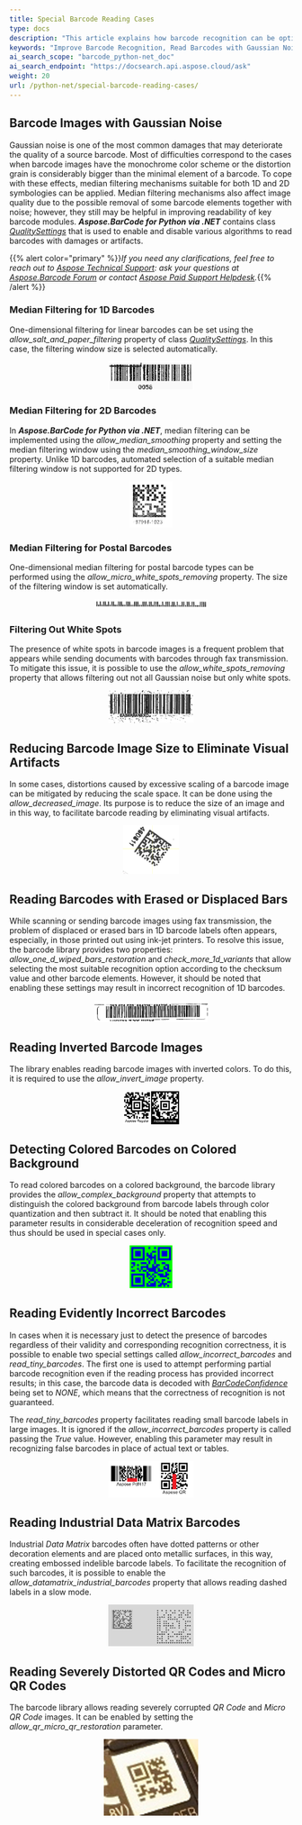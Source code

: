 ```yaml
---
title: Special Barcode Reading Cases
type: docs
description: "This article explains how barcode recognition can be optimized in terms of accuracy and speed in case of various distortions"
keywords: "Improve Barcode Recognition, Read Barcodes with Gaussian Noise, Read Inverted Barcodes, Read Colored Barcode, Read Distorted QR Code, Read Corrupted Barcodes, Read Industrual Data Matrix, Aspose.BarCode, Read Barcodes in Python"
ai_search_scope: "barcode_python-net_doc"
ai_search_endpoint: "https://docsearch.api.aspose.cloud/ask"
weight: 20
url: /python-net/special-barcode-reading-cases/
---
```


## **Barcode Images with Gaussian Noise**
Gaussian noise is one of the most common damages that may deteriorate the quality of a source barcode. Most of difficulties correspond to the cases when barcode images have the monochrome color scheme or the distortion grain is considerably bigger than the minimal element of a barcode. To cope with these effects, median filtering mechanisms suitable for both 1D and 2D symbologies can be applied. Median filtering mechanisms also affect image quality due to the possible removal of some barcode elements together with noise; however, they still may be helpful in improving readability of key barcode modules. ***Aspose.BarCode for Python via .NET*** contains class [*QualitySettings*](/barcode/python-net/api-reference/aspose.barcode.barcoderecognition/qualitysettings/) that is used to enable and disable various algorithms to read barcodes with damages or artifacts. 

{{% alert color="primary" %}}*If you need any clarifications, feel free to reach out to [Aspose Technical Support](/barcode/python-net/technical-support/): ask your questions at [Aspose.Barcode Forum](https://forum.aspose.com/c/barcode/13) or contact [Aspose Paid Support Helpdesk](https://helpdesk.aspose.com/).*{{% /alert %}}

### **Median Filtering for 1D Barcodes**
One-dimensional filtering for linear barcodes can be set using the *allow_salt_and_paper_filtering* property of class [*QualitySettings*](/barcode/python-net/api-reference/aspose.barcode.barcoderecognition/qualitysettings/). In this case, the filtering window size is selected automatically.  

<p align="center"><img src="saltandpaper.png" width="30%" height="30%"></p>

### **Median Filtering for 2D Barcodes**
In ***Aspose.BarCode for Python via .NET***, median filtering can be implemented using the *allow_median_smoothing* property and setting the median filtering window using the *median_smoothing_window_size* property. Unlike 1D barcodes, automated selection of a suitable median filtering window is not supported for 2D types.  

<p align="center"><img src="datamatrix_noised.png" width="15%" height="15%"></p>

### **Median Filtering for Postal Barcodes**
One-dimensional median filtering for postal barcode types can be performed using the *allow_micro_white_spots_removing* property. The size of the filtering window is set automatically.  

<p align="center"><img src="planet_noised.png" width="40%" height="40%"></p>

### **Filtering Out White Spots**
The presence of white spots in barcode images is a frequent problem that appears while sending documents with barcodes through fax transmission. To mitigate this issue, it is possible to use the *allow_white_spots_removing* property that allows filtering out not all Gaussian noise but only white spots.  
  
<p align="center"><img src="code128_whitespots.png" width="30%" height="30%"></p>


## **Reducing Barcode Image Size to Eliminate Visual Artifacts**
In some cases, distortions caused by excessive scaling of a barcode image can be mitigated by reducing the scale space. It can be done using the *allow_decreased_image*. Its purpose is to reduce the size of an image and in this way, to facilitate barcode reading by eliminating visual artifacts.   
  
<p align="center"><img src="datamatrix_waved.png" width="20%" height="20%"></p>

## **Reading Barcodes with Erased or Displaced Bars**
While scanning or sending barcode images using fax transmission, the problem of displaced or erased bars in 1D barcode labels often appears, especially, in those printed out using ink-jet printers. To resolve this issue, the barcode library provides two properties: *allow_one_d_wiped_bars_restoration* and *check_more_1d_variants* that allow selecting the most suitable recognition option according to the checksum value and other barcode elements. However, it should be noted that enabling these settings may result in incorrect recognition of 1D barcodes.  
  
<p align="center"><img src="code128_wipedbars.png" width="40%" height="40%"></p>

## **Reading Inverted Barcode Images**
The library enables reading barcode images with inverted colors. To do this, it is required to use the *allow_invert_image* property. 

<p align="center"><img src="aztec_regular_inverse.png" width="20%" height="20%"></p>


## **Detecting Colored Barcodes on Colored Background**
To read colored barcodes on a colored background, the barcode library provides the *allow_complex_background* property that attempts to distinguish the colored background from barcode labels through color quantization and then subtract it. It should be noted that enabling this parameter results in considerable deceleration of recognition speed and thus should be used in special cases only. 
  
<p align="center"><img src="qr_color.png" width="15%" height="15%"></p>

## **Reading Evidently Incorrect Barcodes**
In cases when it is necessary just to detect the presence of barcodes regardless of their validity and corresponding recognition correctness, it is possible to enable two special settings called *allow_incorrect_barcodes* and *read_tiny_barcodes*. The first one is used to attempt performing partial barcode recognition even if the reading process has provided incorrect results; in this case, the barcode data is decoded with [*BarCodeConfidence*](/barcode/python-net/api-reference/aspose.barcode.barcoderecognition/barcodeconfidence/) being set to *NONE*, which means that the correctness of recognition is not guaranteed.  
  
The *read_tiny_barcodes* property facilitates reading small barcode labels in large images. It is ignored if the *allow_incorrect_barcodes* property is called passing the *True* value. However, enabling this parameter may result in recognizing false barcodes in place of actual text or tables.  
  
<p align="center"><img src="pdf417_qr_corrupted.png" width="30%" height="30%"></p>

## **Reading Industrial Data Matrix Barcodes**
Industrial *Data Matrix* barcodes often have dotted patterns or other decoration elements and are placed onto metallic surfaces, in this way, creating embossed indelible barcode labels. To facilitate the recognition of such barcodes, it is possible to enable the *allow_datamatrix_industrial_barcodes* property that allows reading dashed labels in a slow mode. 

<p align="center"><img src="datamatrix_industrial.png" width="30%" height="30%"></p>

## **Reading Severely Distorted QR Codes and Micro QR Codes**
The barcode library allows reading severely corrupted *QR Code* and *Micro QR Code* images. It can be enabled by setting the *allow_qr_micro_qr_restoration* parameter.

<p align="center"><img src="microqr_3d_distorted.png"></p>


